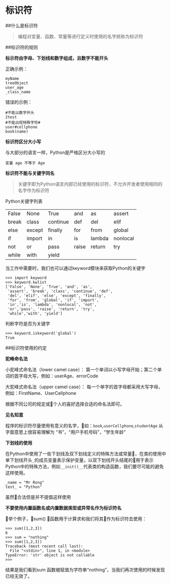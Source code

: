 # 标识符

##什么是标识符

>编程对变量、函数、常量等进行定义时使用的名字统称为标识符

##标识符的规则

**标示符由字母、下划线和数字组成，且数字不能开头**

正确示例：

```
myName
treeObject
user_age
_class_name
```

错误的示例：

```
#不能以数字开头
2test
#不能出现特殊字符#
user#cellphone
book(name)
```

**标识符区分大小写**

与大部分的语言一样，Python是严格区分大小写的

`变量 age 不等于 Age`

**标识符不能与关键字同名**

>关键字即为Python语言内部已经使用的标识符，不允许开发者使用相同的名字作为标识符

Python关键字列表

<table>
    <tr>
        <td>False</td>
        <td>None</td>
        <td>True</td>
        <td>and</td>
        <td>as</td>
        <td>assert</td>
    </tr>
    <tr>
        <td>break</td>
        <td>class</td>
        <td>continue</td>
        <td>def</td>
        <td>del</td>
        <td>elif</td>
    </tr>
    <tr>
        <td>else</td>
        <td>except</td>
        <td>finally</td>
        <td>for</td>
        <td>from</td>
        <td>global</td>
    </tr>
    <tr>
        <td>if</td>
        <td>import</td>
        <td>in</td>
        <td>is</td>
        <td>lambda</td>
        <td>nonlocal</td>
    </tr>
    <tr>
        <td>not</td>
        <td>or</td>
        <td>pass</td>
        <td>raise</td>
        <td>return</td>
        <td>try</td>
    </tr>
    <tr>
        <td>while</td>
        <td>with</td>
        <td>yield</td>
        <td></td>
        <td></td>
        <td></td>
    </tr>
</table>

当工作中需要时，我们也可以通过keyword模块来获取Python的关键字

```
>>> import keyword
>>> keyword.kwlist
['False', 'None', 'True', 'and', 'as',
 'assert', 'break', 'class', 'continue', 'def',
 'del', 'elif', 'else', 'except', 'finally',
 'for', 'from', 'global', 'if', 'import',
 'in','is', 'lambda', 'nonlocal', 'not',
 'or','pass', 'raise', 'return', 'try',
 'while','with', 'yield']
```

判断字符是否为关键字

```
>>> keyword.iskeyword('global')
True
```

##标识符使用的约定

**驼峰命名法**

小驼峰式命名法（lower camel case）： 第一个单词以小写字母开始；第二个单词的首字母大写，例如：userAge、errorCode

大驼峰式命名法（upper camel case）： 每一个单字的首字母都采用大写字母，例如：FirstName、UserCellphone

根据不同公司的规定或个人的喜好选择合适的命名法即可。

**见名知意**

程序的标识符尽量使用有意义的名字，如：`book`,`userCellphone`,`studentAge` 从字面意思上很容易理解为 “书”，“用户手机号码”，“学生年龄”

**下划线的使用**

在Python中使用了一些下划线及双下划线定义的特殊方法或常量，在类的使用中单下划线开头`_`的成员变量表示保护变量，以双下划线开头结尾的用于表示Python中的特殊方法，例如`__init()__`代表类的构造函数，我们要尽可能的避免这样使用。

```
_name = "Mr Rong"
test_ = "Python"
```
虽然合法但是并不提倡这样使用

**不要使用内置函数名或内置数据类型或异常名作为标识符名**

举个例子，sum() 函数用于计算求和我们将其作为标识符去使用：

```
>>> sum([1,2,3])
6
>>> sum = "nothing"
>>> sum([1,2,3])
Traceback (most recent call last):
  File "<stdin>", line 1, in <module>
TypeError: 'str' object is not callable
>>>
```

结果是我们看到sum 函数被赋值为字符串“nothing”，当我们再次使用的时候发现已经无效了。
